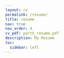 ```yaml
---
layout: cv
permalink: /resume/
title: resume
nav: true
nav_order: 4
cv_pdf: parth_resume.pdf
description: My Resume
toc:
  sidebar: left
---
```



